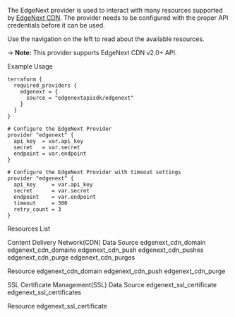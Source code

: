 The EdgeNext provider is used to interact with many resources supported
by [EdgeNext CDN](https://www.edgenext.com).
The provider needs to be configured with the proper API credentials before it can be used.

Use the navigation on the left to read about the available resources.

-> **Note:** This provider supports EdgeNext CDN v2.0+ API.

Example Usage

```hcl
terraform {
  required_providers {
    edgenext = {
      source = "edgenextapisdk/edgenext"
    }
  }
}

# Configure the EdgeNext Provider
provider "edgenext" {
  api_key  = var.api_key
  secret   = var.secret
  endpoint = var.endpoint
}

# Configure the EdgeNext Provider with timeout settings
provider "edgenext" {
  api_key     = var.api_key
  secret      = var.secret
  endpoint    = var.endpoint
  timeout     = 300
  retry_count = 3
}
```

Resources List

Content Delivery Network(CDN)
Data Source
edgenext_cdn_domain
edgenext_cdn_domains
edgenext_cdn_push
edgenext_cdn_pushes
edgenext_cdn_purge
edgenext_cdn_purges

Resource
edgenext_cdn_domain
edgenext_cdn_push
edgenext_cdn_purge

SSL Certificate Management(SSL)
Data Source
edgenext_ssl_certificate
edgenext_ssl_certificates

Resource
edgenext_ssl_certificate
